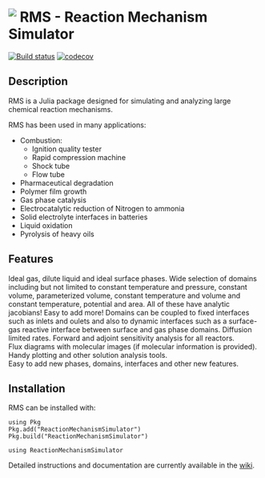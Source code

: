 # <img align="top" src="https://github.com/ReactionMechanismGenerator/ReactionMechanismSimulator.jl/blob/master/logos/rms-logo-small.png"> RMS - Reaction Mechanism Simulator

[![Build status](https://img.shields.io/travis/ReactionMechanismGenerator/ReactionMechanismSimulator.jl/master.svg)](https://travis-ci.org/ReactionMechanismGenerator/ReactionMechanismSimulator.jl)
[![codecov](https://codecov.io/gh/ReactionMechanismGenerator/ReactionMechanismSimulator.jl/branch/master/graph/badge.svg)](https://codecov.io/gh/ReactionMechanismGenerator/ReactionMechanismSimulator.jl)

## Description
RMS is a Julia package designed for simulating and analyzing large chemical reaction mechanisms. 

RMS has been used in many applications: 
* Combustion:
  * Ignition quality tester
  * Rapid compression machine
  * Shock tube
  * Flow tube
* Pharmaceutical degradation
* Polymer film growth
* Gas phase catalysis
* Electrocatalytic reduction of Nitrogen to ammonia
* Solid electrolyte interfaces in batteries
* Liquid oxidation
* Pyrolysis of heavy oils

## Features
Ideal gas, dilute liquid and ideal surface phases. 
Wide selection of domains including but not limited to constant temperature and pressure, constant volume, parameterized volume, constant temperature and volume and constant temperature, potential and area. All of these have analytic jacobians! Easy to add more!
Domains can be coupled to fixed interfaces such as inlets and oulets and also to dynamic interfaces such as a surface-gas reactive interface between surface and gas phase domains.
Diffusion limited rates.
Forward and adjoint sensitivity analysis for all reactors.  
Flux diagrams with molecular images (if molecular information is provided).  
Handy plotting and other solution analysis tools.  
Easy to add new phases, domains, interfaces and other new features. 

## Installation

RMS can be installed with:
```
using Pkg
Pkg.add("ReactionMechanismSimulator")
Pkg.build("ReactionMechanismSimulator")

using ReactionMechanismSimulator
```

Detailed instructions and documentation are currently available in the <a href="https://github.com/ReactionMechanismGenerator/ReactionMechanismSimulator.jl/wiki">wiki</a>.
